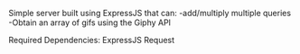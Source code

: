 Simple server built using ExpressJS that can:
-add/multiply multiple queries
-Obtain an array of gifs using the Giphy API

Required Dependencies: 
ExpressJS
Request
